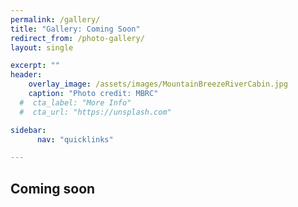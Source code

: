 ```yaml
---
permalink: /gallery/
title: "Gallery: Coming Soon"
redirect_from: /photo-gallery/
layout: single

excerpt: ""
header:
    overlay_image: /assets/images/MountainBreezeRiverCabin.jpg
    caption: "Photo credit: MBRC"
  #  cta_label: "More Info"
  #  cta_url: "https://unsplash.com"

sidebar:
      nav: "quicklinks"

---
```


## Coming soon
